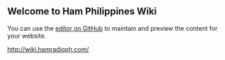 ## Welcome to Ham Philippines Wiki

You can use the [editor on GitHub](https://github.com/HamRadioPH/docs/edit/master/README.md) to maintain and preview the content for your website.

http://wiki.hamradioph.com/
